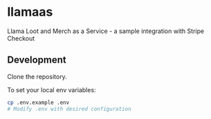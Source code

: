 # llamaas
Llama Loot and Merch as a Service - a sample integration with Stripe Checkout

## Development

Clone the repository.

To set your local env variables:

```bash
cp .env.example .env
# Modify .env with desired configuration
```